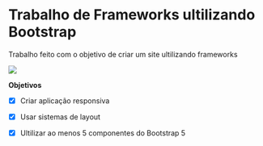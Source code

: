 # Trabalho de Frameworks ultilizando Bootstrap

Trabalho feito com o objetivo de criar um site ultilizando frameworks

![](https://github.com/3-ano-ifpr-trabalho-frameworks/README_gif.gif)

<strong>Objetivos</strong>

- [X] Criar aplicação responsiva
- [X] Usar sistemas de layout
- [X] Ultilizar ao menos 5 componentes do Bootstrap 5

